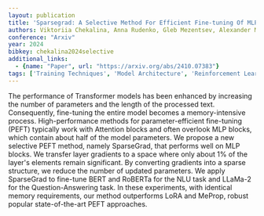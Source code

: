 ```yaml
---
layout: publication
title: 'Sparsegrad: A Selective Method For Efficient Fine-tuning Of MLP Layers'
authors: Viktoriia Chekalina, Anna Rudenko, Gleb Mezentsev, Alexander Mikhalev, Alexander Panchenko, Ivan Oseledets
conference: "Arxiv"
year: 2024
bibkey: chekalina2024selective
additional_links:
  - {name: "Paper", url: "https://arxiv.org/abs/2410.07383"}
tags: ['Training Techniques', 'Model Architecture', 'Reinforcement Learning', 'Pretraining Methods', 'BERT', 'Transformer', 'Fine-Tuning', 'Attention Mechanism']
---
```

The performance of Transformer models has been enhanced by increasing the
number of parameters and the length of the processed text. Consequently,
fine-tuning the entire model becomes a memory-intensive process.
High-performance methods for parameter-efficient fine-tuning (PEFT) typically
work with Attention blocks and often overlook MLP blocks, which contain about
half of the model parameters. We propose a new selective PEFT method, namely
SparseGrad, that performs well on MLP blocks. We transfer layer gradients to a
space where only about 1% of the layer's elements remain significant. By
converting gradients into a sparse structure, we reduce the number of updated
parameters. We apply SparseGrad to fine-tune BERT and RoBERTa for the NLU task
and LLaMa-2 for the Question-Answering task. In these experiments, with
identical memory requirements, our method outperforms LoRA and MeProp, robust
popular state-of-the-art PEFT approaches.

